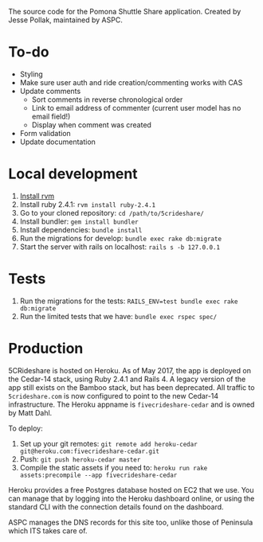 The source code for the Pomona Shuttle Share application. Created by Jesse Pollak, maintained by ASPC.

# To-do

- Styling
- Make sure user auth and ride creation/commenting works with CAS
- Update comments
  - Sort comments in reverse chronological order
  - Link to email address of commenter (current user model has no email field!)
  - Display when comment was created
- Form validation
- Update documentation

# Local development #

1. [Install rvm](https://rvm.io/)
2. Install ruby 2.4.1: `rvm install ruby-2.4.1`
3. Go to your cloned repository: `cd /path/to/5crideshare/`
4. Install bundler: `gem install bundler`
5. Install dependencies: `bundle install`
6. Run the migrations for develop: `bundle exec rake db:migrate`
7. Start the server with rails on localhost: `rails s -b 127.0.0.1`

# Tests #

1. Run the migrations for the tests: `RAILS_ENV=test bundle exec rake db:migrate`
2. Run the limited tests that we have: `bundle exec rspec spec/`

# Production #

5CRideshare is hosted on Heroku. As of May 2017, the app is deployed on the Cedar-14 stack, using Ruby 2.4.1 and Rails 4. A legacy version of the app still exists on the Bamboo stack, but has been deprecated. All traffic to `5crideshare.com` is now configured to point to the new Cedar-14 infrastructure. The Heroku appname is `fivecrideshare-cedar` and is owned by Matt Dahl.

To deploy:

1. Set up your git remotes: `git remote add heroku-cedar git@heroku.com:fivecrideshare-cedar.git`
2. Push: `git push heroku-cedar master`
3. Compile the static assets if you need to: `heroku run rake assets:precompile --app fivecrideshare-cedar`

Heroku provides a free Postgres database hosted on EC2 that we use. You can manage that by logging into the Heroku dashboard online, or using the standard CLI with the connection details found on the dashboard.

ASPC manages the DNS records for this site too, unlike those of Peninsula which ITS takes care of.